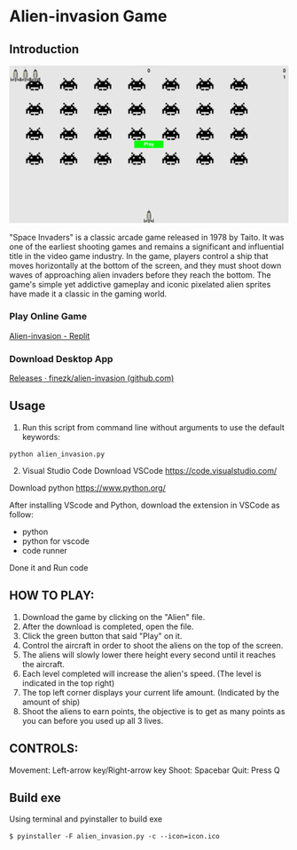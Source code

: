 # Alien-invasion Game

## Introduction
![banner.png (1918×1080) (raw.githubusercontent.com)](https://raw.githubusercontent.com/finezk/alien-invasion/main/banner.png)

"Space Invaders" is a classic arcade game released in 1978 by Taito. It was one of the earliest shooting games and remains a significant and influential title in the video game industry. In the game, players control a ship that moves horizontally at the bottom of the screen, and they must shoot down waves of approaching alien invaders before they reach the bottom. The game's simple yet addictive gameplay and iconic pixelated alien sprites have made it a classic in the gaming world.

### Play Online Game
[Alien-invasion - Replit](https://replit.com/@ZacharyHsu/Alien-invasion)

### Download Desktop App
[Releases · finezk/alien-invasion (github.com)](https://github.com/finezk/alien-invasion/releases)

## Usage

1. Run this script from command line without arguments to use the default keywords:
```
python alien_invasion.py
```

2. Visual Studio Code
Download VSCode https://code.visualstudio.com/

Download python https://www.python.org/

After installing VScode and Python, download the extension in VSCode as follow:
* python
* python for vscode
* code runner

Done it and Run code


## HOW TO PLAY:
1. Download the game by clicking on the "Alien" file.
2. After the download is completed, open the file.
3. Click the green button that said "Play" on it.
4. Control the aircraft in order to shoot the aliens on the top of the screen.
5. The aliens will slowly lower there height every second until it reaches the aircraft.
6. Each level completed will increase the alien's speed. (The level is indicated in the top right)
7. The top left corner displays your current life amount. (Indicated by the amount of ship)
8. Shoot the aliens to earn points, the objective is to get as many points as you can before you used up all 3 lives.

## CONTROLS:

Movement: Left-arrow key/Right-arrow key
Shoot: Spacebar
Quit: Press Q

##  Build exe
Using terminal and pyinstaller to build exe
```
$ pyinstaller -F alien_invasion.py -c --icon=icon.ico
```
